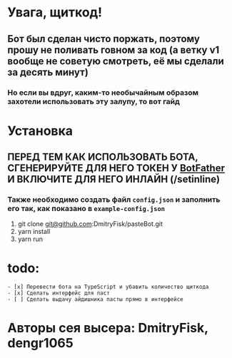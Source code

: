 # Увага, щиткод!
## Бот был сделан чисто поржать, поэтому прошу не поливать говном за код (а ветку v1 вообще не советую смотреть, её мы сделали за десять минут)
### Но если вы вдруг, каким-то необычайным образом захотели использовать эту залупу, то вот гайд

# Установка
## ПЕРЕД ТЕМ КАК ИСПОЛЬЗОВАТЬ БОТА, СГЕНЕРИРУЙТЕ ДЛЯ НЕГО ТОКЕН У [BotFather](https://t.me/BotFather) И ВКЛЮЧИТЕ ДЛЯ НЕГО ИНЛАЙН (/setinline)
### Также необходимо создать файл `config.json` и заполнить его так, как показано в `example-config.json`

1. git clone git@github.com:DmitryFisk/pasteBot.git
2. yarn install
3. yarn run 

# todo:
    - [x] Перевести бота на TypeScript и убавить количество щиткода
    - [x] Сделать интерфейс для паст
    - [ ] Сделать выдачу айдишника пасты прямо в интерфейсе

# Авторы сея высера: DmitryFisk, dengr1065
